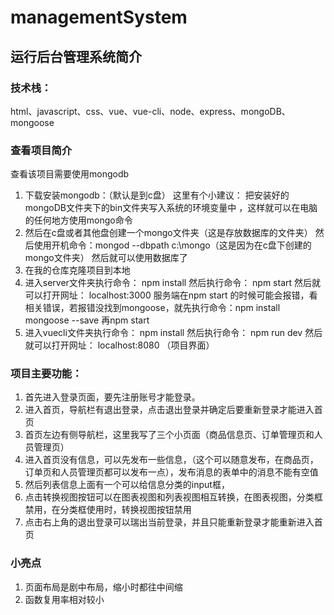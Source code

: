 # managementSystem
## 运行后台管理系统简介
### 技术栈：
html、javascript、css、vue、vue-cli、node、express、mongoDB、mongoose
### 查看项目简介
查看该项目需要使用mongodb
1. 下载安装mongodb：（默认是到c盘）
这里有个小建议： 把安装好的mongoDB文件夹下的bin文件夹写入系统的环境变量中
，这样就可以在电脑的任何地方使用mongo命令
2. 然后在c盘或者其他盘创建一个mongo文件夹（这是存放数据库的文件夹）
然后使用开机命令：mongod --dbpath c:\mongo（这是因为在c盘下创建的mongo文件夹）
然后就可以使用数据库了
3. 在我的仓库克隆项目到本地
4. 进入server文件夹执行命令： npm install 然后执行命令： npm start 然后就可以打开网址： localhost:3000
   服务端在npm start 的时候可能会报错，看相关错误，若报错没找到mongoose，就先执行命令：npm install mongoose --save
   再npm start
5. 进入vuecli文件夹执行命令： npm install 然后执行命令： npm run dev 然后就可以打开网址： localhost:8080 （项目界面）

### 项目主要功能：
1. 首先进入登录页面，要先注册账号才能登录。
2. 进入首页，导航栏有退出登录，点击退出登录并确定后要重新登录才能进入首页
3. 首页左边有侧导航栏，这里我写了三个小页面（商品信息页、订单管理页和人员管理页）
4. 进入首页没有信息，可以先发布一些信息，（这个可以随意发布，在商品页，订单页和人员管理页都可以发布一点），发布消息的表单中的消息不能有空值
5. 然后列表信息上面有一个可以给信息分类的input框，
6. 点击转换视图按钮可以在图表视图和列表视图相互转换，在图表视图，分类框禁用，在分类框使用时，转换视图按钮禁用
7. 点击右上角的退出登录可以瑞出当前登录，并且只能重新登录才能重新进入首页
### 小亮点
1. 页面布局是剧中布局，缩小时都往中间缩
2. 函数复用率相对较小
